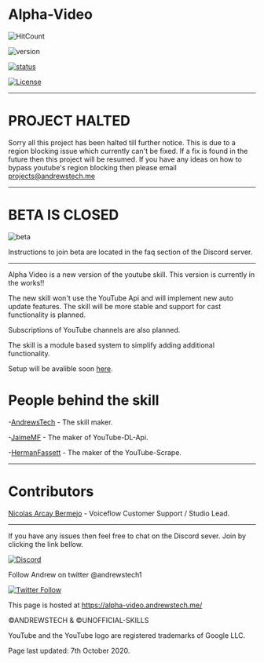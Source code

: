 # Alpha-Video
![HitCount](http://hits.dwyl.com/unofficial-skills/alpha-video.svg)

![version](https://img.shields.io/endpoint?url=https://version.andrewstech.me/project/alpha-video/services/api/version)

[![status](https://status.alpha-video.andrewstech.me/index.svg)](https://status.alpha-video.andrewstech.me)

[![License](https://img.shields.io/badge/License-Apache%202.0-blue.svg)](https://opensource.org/licenses/Apache-2.0)

-------------------------------------------------------------------------------------------
# PROJECT HALTED

Sorry all this project has been halted till further notice.  This is due to a region blocking issue which currently can't be fixed. If a fix is found in the future then this project will be resumed.      If you have any ideas on how to bypass youtube's region blocking then please email projects@andrewstech.me

-------------------------------------------------------------------------------------------
# BETA IS CLOSED
![beta](https://img.shields.io/endpoint?url=https://version.andrewstech.me/project/alpha-video/services/api)

Instructions to join beta are located in the faq section of the Discord server.

-------------------------------------------------------------------------------------------


Alpha Video is a new version of the youtube skill.
This version is currently in the works!!

The new skill won't use the YouTube Api and will implement new auto update features.
The skill will be more stable and support for cast functionality is planned.

Subscriptions of YouTube channels are also planned.

The skill is a module based system to simplify adding additional functionality.


Setup will be avalible soon [here](https://alpha-video.andrewstech.me/setup/).

People behind the skill
=====================

-[AndrewsTech](https://github.com/andrewstech) - The skill maker.

-[JaimeMF](https://github.com/jaimeMF) - The maker of YouTube-DL-Api.

-[HermanFassett](https://github.com/HermanFassett) - The maker of the YouTube-Scrape.

---------------------------------------------------------------------------------------------------


Contributors
=====================

[Nicolas Arcay Bermejo](https://twitter.com/ArcayBermejo) - Voiceflow Customer Support / Studio Lead.

---------------------------------------------------------------------------------------------------------

If you have any issues then feel free to chat on the Discord sever. Join by clicking the link bellow.

[![Discord](https://img.shields.io/discord/735427271267188758)](https://discord.gg/Ye2a4UY)

Follow Andrew on twitter @andrewstech1

[![Twitter Follow](https://img.shields.io/twitter/follow/andrewstech1?label=follow&style=plastic)](https://twitter.com/andrewstech1)

This page is hosted at https://alpha-video.andrewstech.me/

©ANDREWSTECH & ©UNOFFICIAL-SKILLS

YouTube and the YouTube logo are registered trademarks of Google LLC.


Page last updated: 7th October 2020.
